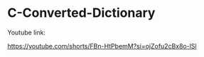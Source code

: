 # C-Converted-Dictionary

Youtube link:

https://youtube.com/shorts/FBn-HtPbemM?si=ojZofu2cBx8o-lSl
